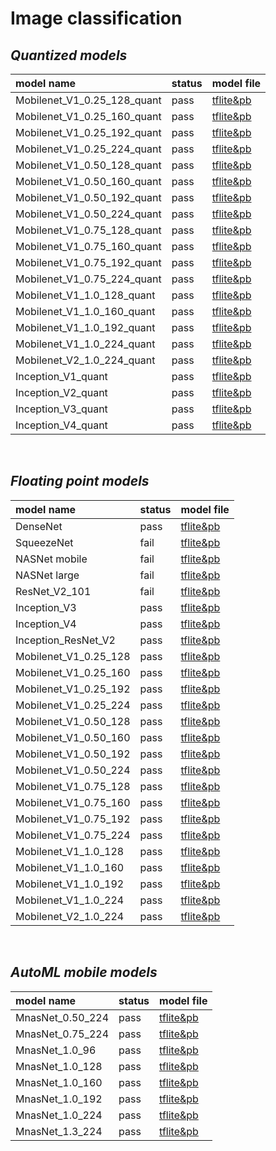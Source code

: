 # Image classification
## _Quantized models_
model name   |status |model file
:---------   |:----- |:---------
Mobilenet_V1_0.25_128_quant|pass|[tflite&pb](https://storage.googleapis.com/download.tensorflow.org/models/mobilenet_v1_2018_08_02/mobilenet_v1_0.25_128_quant.tgz)
Mobilenet_V1_0.25_160_quant|pass|[tflite&pb](https://storage.googleapis.com/download.tensorflow.org/models/mobilenet_v1_2018_08_02/mobilenet_v1_0.25_160_quant.tgz)
Mobilenet_V1_0.25_192_quant|pass|[tflite&pb](https://storage.googleapis.com/download.tensorflow.org/models/mobilenet_v1_2018_08_02/mobilenet_v1_0.25_192_quant.tgz)
Mobilenet_V1_0.25_224_quant|pass|[tflite&pb](https://storage.googleapis.com/download.tensorflow.org/models/mobilenet_v1_2018_08_02/mobilenet_v1_0.25_224_quant.tgz)
Mobilenet_V1_0.50_128_quant|pass|[tflite&pb](https://storage.googleapis.com/download.tensorflow.org/models/mobilenet_v1_2018_08_02/mobilenet_v1_0.5_128_quant.tgz)
Mobilenet_V1_0.50_160_quant|pass|[tflite&pb](https://storage.googleapis.com/download.tensorflow.org/models/mobilenet_v1_2018_08_02/mobilenet_v1_0.5_160_quant.tgz)
Mobilenet_V1_0.50_192_quant|pass|[tflite&pb](https://storage.googleapis.com/download.tensorflow.org/models/mobilenet_v1_2018_08_02/mobilenet_v1_0.5_192_quant.tgz)
Mobilenet_V1_0.50_224_quant|pass|[tflite&pb](https://storage.googleapis.com/download.tensorflow.org/models/mobilenet_v1_2018_08_02/mobilenet_v1_0.5_224_quant.tgz)
Mobilenet_V1_0.75_128_quant|pass|[tflite&pb](https://storage.googleapis.com/download.tensorflow.org/models/mobilenet_v1_2018_08_02/mobilenet_v1_0.75_128_quant.tgz)
Mobilenet_V1_0.75_160_quant|pass|[tflite&pb](https://storage.googleapis.com/download.tensorflow.org/models/mobilenet_v1_2018_08_02/mobilenet_v1_0.75_160_quant.tgz)
Mobilenet_V1_0.75_192_quant|pass|[tflite&pb](https://storage.googleapis.com/download.tensorflow.org/models/mobilenet_v1_2018_08_02/mobilenet_v1_0.75_192_quant.tgz)
Mobilenet_V1_0.75_224_quant|pass|[tflite&pb](https://storage.googleapis.com/download.tensorflow.org/models/mobilenet_v1_2018_08_02/mobilenet_v1_0.75_224_quant.tgz)
Mobilenet_V1_1.0_128_quant|pass|[tflite&pb](https://storage.googleapis.com/download.tensorflow.org/models/mobilenet_v1_2018_08_02/mobilenet_v1_1.0_128_quant.tgz)
Mobilenet_V1_1.0_160_quant|pass|[tflite&pb](https://storage.googleapis.com/download.tensorflow.org/models/mobilenet_v1_2018_08_02/mobilenet_v1_1.0_160_quant.tgz)
Mobilenet_V1_1.0_192_quant|pass|[tflite&pb](https://storage.googleapis.com/download.tensorflow.org/models/mobilenet_v1_2018_08_02/mobilenet_v1_1.0_192_quant.tgz)
Mobilenet_V1_1.0_224_quant|pass|[tflite&pb](https://storage.googleapis.com/download.tensorflow.org/models/mobilenet_v1_2018_08_02/mobilenet_v1_1.0_224_quant.tgz)
Mobilenet_V2_1.0_224_quant|pass|[tflite&pb](https://storage.googleapis.com/download.tensorflow.org/models/tflite_11_05_08/mobilenet_v2_1.0_224_quant.tgz)
Inception_V1_quant|pass|[tflite&pb](https://storage.googleapis.com/download.tensorflow.org/models/inception_v1_224_quant_20181026.tgz)
Inception_V2_quant|pass|[tflite&pb](https://storage.googleapis.com/download.tensorflow.org/models/inception_v2_224_quant_20181026.tgz)
Inception_V3_quant|pass|[tflite&pb](https://storage.googleapis.com/download.tensorflow.org/models/tflite_11_05_08/inception_v3_quant.tgz)
Inception_V4_quant|pass|[tflite&pb](https://storage.googleapis.com/download.tensorflow.org/models/inception_v4_299_quant_20181026.tgz)
&nbsp;

## _Floating point models_
model name   |status |model file
:---------   |:----- |:---------
DenseNet|pass|[tflite&pb](https://storage.googleapis.com/download.tensorflow.org/models/tflite/model_zoo/upload_20180427/densenet_2018_04_27.tgz)
SqueezeNet|fail|[tflite&pb](https://storage.googleapis.com/download.tensorflow.org/models/tflite/model_zoo/upload_20180427/squeezenet_2018_04_27.tgz)
NASNet mobile|fail|[tflite&pb](https://storage.googleapis.com/download.tensorflow.org/models/tflite/model_zoo/upload_20180427/nasnet_mobile_2018_04_27.tgz)
NASNet large|fail|[tflite&pb](https://storage.googleapis.com/download.tensorflow.org/models/tflite/model_zoo/upload_20180427/nasnet_large_2018_04_27.tgz)
ResNet_V2_101|fail|[tflite&pb](https://storage.googleapis.com/download.tensorflow.org/models/tflite_11_05_08/resnet_v2_101.tgz)
Inception_V3|pass|[tflite&pb](https://storage.googleapis.com/download.tensorflow.org/models/tflite/model_zoo/upload_20180427/inception_v3_2018_04_27.tgz)
Inception_V4|pass|[tflite&pb](https://storage.googleapis.com/download.tensorflow.org/models/tflite/model_zoo/upload_20180427/inception_v4_2018_04_27.tgz)
Inception_ResNet_V2|pass|[tflite&pb](https://storage.googleapis.com/download.tensorflow.org/models/tflite/model_zoo/upload_20180427/inception_resnet_v2_2018_04_27.tgz)
Mobilenet_V1_0.25_128|pass|[tflite&pb](https://storage.googleapis.com/download.tensorflow.org/models/mobilenet_v1_2018_02_22/mobilenet_v1_0.25_128.tgz)
Mobilenet_V1_0.25_160|pass|[tflite&pb](https://storage.googleapis.com/download.tensorflow.org/models/mobilenet_v1_2018_02_22/mobilenet_v1_0.25_160.tgz)
Mobilenet_V1_0.25_192|pass|[tflite&pb](https://storage.googleapis.com/download.tensorflow.org/models/mobilenet_v1_2018_02_22/mobilenet_v1_0.25_192.tgz)
Mobilenet_V1_0.25_224|pass|[tflite&pb](https://storage.googleapis.com/download.tensorflow.org/models/mobilenet_v1_2018_02_22/mobilenet_v1_0.25_224.tgz)
Mobilenet_V1_0.50_128|pass|[tflite&pb](https://storage.googleapis.com/download.tensorflow.org/models/mobilenet_v1_2018_02_22/mobilenet_v1_0.5_128.tgz)
Mobilenet_V1_0.50_160|pass|[tflite&pb](https://storage.googleapis.com/download.tensorflow.org/models/mobilenet_v1_2018_02_22/mobilenet_v1_0.5_160.tgz)
Mobilenet_V1_0.50_192|pass|[tflite&pb](https://storage.googleapis.com/download.tensorflow.org/models/mobilenet_v1_2018_02_22/mobilenet_v1_0.5_192.tgz)
Mobilenet_V1_0.50_224|pass|[tflite&pb](https://storage.googleapis.com/download.tensorflow.org/models/mobilenet_v1_2018_02_22/mobilenet_v1_0.5_224.tgz)
Mobilenet_V1_0.75_128|pass|[tflite&pb](https://storage.googleapis.com/download.tensorflow.org/models/mobilenet_v1_2018_02_22/mobilenet_v1_0.75_128.tgz)
Mobilenet_V1_0.75_160|pass|[tflite&pb](https://storage.googleapis.com/download.tensorflow.org/models/mobilenet_v1_2018_02_22/mobilenet_v1_0.75_160.tgz)
Mobilenet_V1_0.75_192|pass|[tflite&pb](https://storage.googleapis.com/download.tensorflow.org/models/mobilenet_v1_2018_02_22/mobilenet_v1_0.75_192.tgz)
Mobilenet_V1_0.75_224|pass|[tflite&pb](https://storage.googleapis.com/download.tensorflow.org/models/mobilenet_v1_2018_02_22/mobilenet_v1_0.75_224.tgz)
Mobilenet_V1_1.0_128|pass|[tflite&pb](https://storage.googleapis.com/download.tensorflow.org/models/mobilenet_v1_2018_02_22/mobilenet_v1_1.0_128.tgz)
Mobilenet_V1_1.0_160|pass|[tflite&pb](https://storage.googleapis.com/download.tensorflow.org/models/mobilenet_v1_2018_02_22/mobilenet_v1_1.0_160.tgz)
Mobilenet_V1_1.0_192|pass|[tflite&pb](https://storage.googleapis.com/download.tensorflow.org/models/mobilenet_v1_2018_02_22/mobilenet_v1_1.0_192.tgz)
Mobilenet_V1_1.0_224|pass|[tflite&pb](https://storage.googleapis.com/download.tensorflow.org/models/mobilenet_v1_2018_02_22/mobilenet_v1_1.0_224.tgz)
Mobilenet_V2_1.0_224|pass|[tflite&pb](https://storage.googleapis.com/download.tensorflow.org/models/tflite_11_05_08/mobilenet_v2_1.0_224.tgz)
&nbsp;

## _AutoML mobile models_
model name   |status |model file
:---------   |:----- |:---------
MnasNet_0.50_224|pass|[tflite&pb](https://storage.cloud.google.com/download.tensorflow.org/models/tflite/mnasnet_0.5_224_09_07_2018.tgz)
MnasNet_0.75_224|pass|[tflite&pb](https://storage.cloud.google.com/download.tensorflow.org/models/tflite/mnasnet_0.75_224_09_07_2018.tgz)
MnasNet_1.0_96|pass|[tflite&pb](https://storage.cloud.google.com/download.tensorflow.org/models/tflite/mnasnet_1.0_96_09_07_2018.tgz)
MnasNet_1.0_128|pass|[tflite&pb](https://storage.cloud.google.com/download.tensorflow.org/models/tflite/mnasnet_1.0_128_09_07_2018.tgz)
MnasNet_1.0_160|pass|[tflite&pb](https://storage.cloud.google.com/download.tensorflow.org/models/tflite/mnasnet_1.0_160_09_07_2018.tgz)
MnasNet_1.0_192|pass|[tflite&pb](https://storage.cloud.google.com/download.tensorflow.org/models/tflite/mnasnet_1.0_192_09_07_2018.tgz)
MnasNet_1.0_224|pass|[tflite&pb](https://storage.cloud.google.com/download.tensorflow.org/models/tflite/mnasnet_1.0_224_09_07_2018.tgz)
MnasNet_1.3_224|pass|[tflite&pb](https://storage.cloud.google.com/download.tensorflow.org/models/tflite/mnasnet_1.3_224_09_07_2018.tgz)
